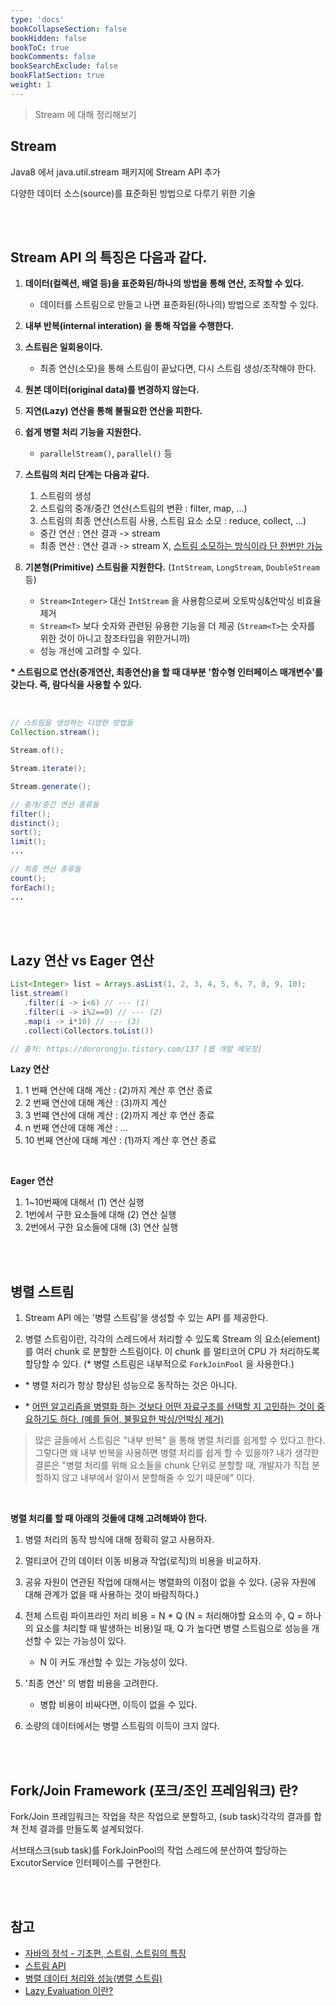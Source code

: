 ```yaml
---
type: 'docs'
bookCollapseSection: false
bookHidden: false
bookToC: true
bookComments: false
bookSearchExclude: false
bookFlatSection: true
weight: 1
---
```


> Stream 에 대해 정리해보기

## Stream

Java8 에서 java.util.stream 패키지에 Stream API 추가

다양한 데이터 소스(source)를 표준화된 방법으로 다루기 위한 기술

<br><br>

## Stream API 의 특징은 다음과 같다.

1. **데이터(컬렉션, 배열 등)을 표준화된/하나의 방법을 통해 연산, 조작할 수 있다.**
   - 데이터를 스트림으로 만들고 나면 표준화된(하나의) 방법으로 조작할 수 있다.
2. **내부 반복(internal interation) 을 통해 작업을 수행한다.**
3. **스트림은 일회용이다.**
   - 최종 연산(소모)을 통해 스트림이 끝났다면, 다시 스트림 생성/조작해야 한다.
4. **원본 데이터(original data)를 변경하지 않는다.**
5. **지연(Lazy) 연산을 통해 불필요한 연산을 피한다.**
6. **쉽게 병렬 처리 기능을 지원한다.**
   - `parallelStream()`, `parallel()` 등
7. **스트림의 처리 단계는 다음과 같다.**
   1. 스트림의 생성 
   2. 스트림의 중개/중간 연산(스트림의 변환 : filter, map, ...)
   3. 스트림의 최종 연산(스트림 사용, 스트림 요소 소모 : reduce, collect, ...)
   
   - 중간 연산 : 연산 결과 -> stream
   - 최종 연산 : 연산 결과 -> stream X, <u>스트림 소모하는 방식이라 단 한번만 가능</u>
8. **기본형(Primitive) 스트림을 지원한다.** (`IntStream`, `LongStream`, `DoubleStream` 등)
   - `Stream<Integer>` 대신 `IntStream` 을 사용함으로써 오토박싱&언박싱 비효율 제거
   - `Stream<T>` 보다 숫자와 관련된 유용한 기능을 더 제공 (`Stream<T>`는 숫자를 위한 것이 아니고 참조타입을 위한거니까)
   - 성능 개선에 고려할 수 있다.

**\* 스트림으로 연산(중개연산, 최종연산)을 할 때 대부분 '함수형 인터페이스 매개변수'를 갖는다. 즉, 람다식을 사용할 수 있다.**

<br>

```java
// 스트림을 생성하는 다양한 방법들
Collection.stream();

Stream.of();

Stream.iterate();

Stream.generate();

// 중개/중간 연산 종류들
filter();
distinct();
sort();
limit();
...

// 최종 연산 종류들
count();
forEach();
...
```

<br><br>

## Lazy 연산 vs Eager 연산

```java
List<Integer> list = Arrays.asList(1, 2, 3, 4, 5, 6, 7, 8, 9, 10);
list.stream()
   .filter(i -> i<6) // --- (1)
   .filter(i -> i%2==0) // --- (2)
   .map(i -> i*10) // --- (3)
   .collect(Collectors.toList())

// 출처: https://dororongju.tistory.com/137 [웹 개발 메모장]
```

**Lazy 연산**

1. 1 번째 연산에 대해 계산 : (2)까지 계산 후 연산 종료
2. 2 번째 연산에 대해 계산 : (3)까지 계산
3. 3 번쨰 연산에 대해 계산 : (2)까지 계산 후 연산 종료
4. n 번째 연산에 대해 계산 : ...
5. 10 번째 연산에 대해 계산 : (1)까지 계산 후 연산 종료

<br>

**Eager 연산**

1. 1~10번째에 대해서 (1) 연산 실행
2. 1번에서 구한 요소들에 대해 (2) 연산 실행
3. 2번에서 구한 요소들에 대해 (3) 연산 실행

<br><br>

## 병렬 스트림

1. Stream API 에는 '병렬 스트림'을 생성할 수 있는 API 를 제공한다. 

2. 병렬 스트림이란, 각각의 스레드에서 처리할 수 있도록 Stream 의 요소(element)를 여러 chunk 로 분할한 스트림이다. 이 chunk 를 멀티코어 CPU 가 처리하도록 할당할 수 있다. (\* 병렬 스트림은 내부적으로 `ForkJoinPool` 을 사용한다.)

- \* 병렬 처리가 항상 향상된 성능으로 동작하는 것은 아니다.

- \* <u>어떤 알고리즘을 병렬화 하는 것보다 어떤 자료구조를 선택할 지 고민하는 것이 중요하기도 하다. (예를 들어, 불필요한 박싱/언박싱 제거)</u>

> 많은 글들에서 스트림은 "내부 반복" 을 통해 병렬 처리를 쉽게할 수 있다고 한다. 그렇다면 왜 내부 반복을 사용하면 병렬 처리를 쉽게 할 수 있을까? 내가 생각한 결론은 "병렬 처리를 위해 요소들을 chunk 단위로 분할할 때, 개발자가 직접 분할하지 않고 내부에서 알아서 분할해줄 수 있기 때문에" 이다.

<br>

**병렬 처리를 할 때 아래의 것들에 대해 고려해봐야 한다.**

1. 병렬 처리의 동작 방식에 대해 정확히 알고 사용하자.

2. 멀티코어 간의 데이터 이동 비용과 작업(로직)의 비용을 비교하자.

3. 공유 자원이 연관된 작업에 대해서는 병렬화의 이점이 없을 수 있다. (공유 자원에 대해 관계가 없을 때 사용하는 것이 바람직하다.)

4. 전체 스트림 파이프라인 처리 비용 = N * Q (N = 처리해야할 요소의 수, Q = 하나의 요소를 처리할 때 발생하는 비용)일 때, Q 가 높다면 병렬 스트림으로 성능을 개선할 수 있는 가능성이 있다. 
   - N 이 커도 개선할 수 있는 가능성이 있다.

5. '최종 연산' 의 병합 비용을 고려한다.
   - 병합 비용이 비싸다면, 이득이 없을 수 있다.

6. 소량의 데이터에서는 병렬 스트림의 이득이 크지 않다.

<br><br>

## Fork/Join Framework (포크/조인 프레임워크) 란?

Fork/Join 프레임워크는 작업을 작은 작업으로 분할하고, (sub task)각각의 결과를 합쳐 전체 결과를 만들도록 설계되었다.

서브태스크(sub task)를 ForkJoinPool의 작업 스레드에 분산하여 할당하는 ExcutorService 인터페이스를 구현한다.

<br><br>

## 참고

- [자바의 정석 - 기초편, 스트림, 스트림의 특징](https://www.youtube.com/watch?v=7Kyf4mMjbTQ&list=PLW2UjW795-f6xWA2_MUhEVgPauhGl3xIp&index=163)
- [스트림 API](http://tcpschool.com/java/java_stream_concept)
- [병렬 데이터 처리와 성능(병렬 스트림)](https://yongho1037.tistory.com/705)
- [Lazy Evaluation 이란?](https://dororongju.tistory.com/137)